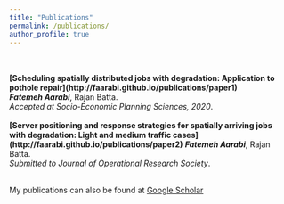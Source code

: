 ```yaml
---
title: "Publications"
permalink: /publications/
author_profile: true
---
```

 <br>
 <br>
 <b>[Scheduling spatially distributed jobs with degradation: Application to pothole repair](http://faarabi.github.io/publications/paper1)</b> <br> 
 <b><i>Fatemeh Aarabi</i></b>, Rajan Batta.<br>
 <i> Accepted at Socio-Economic Planning Sciences, 2020</i>.
 <br>
 <br>
 <b>[Server positioning and response strategies for spatially arriving jobs with degradation: Light and medium traffic cases](http://faarabi.github.io/publications/paper2)</b> 
 <b><i>Fatemeh Aarabi</i></b>, Rajan Batta.<br>
 <i>Submitted to Journal of Operational Research Society</i>.
 <br>
 <br>



 My publications can also be found at [Google Scholar](https://scholar.google.com/citations?user=w9H7t4QAAAAJ&hl=en)<br>
